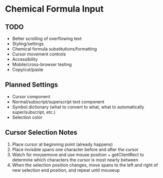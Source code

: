 # Chemical Formula Input

## TODO

- Better scrolling of overflowing text
- Styling/settings
- Chemical formula substitutions/formatting
- Cursor movement controls
- Accessibility
- Mobile/cross-browser testing
- Copy/cut/paste

## Planned Settings

- Cursor component
- Normal/subscript/superscript text component
- Symbol dictionary (what to convert to what, what to automatically super/subscript, etc.)
- Selection color

## Cursor Selection Notes

1. Place cursor at beginning point (already happens)
2. Place invisible spans one character before and after the cursor
3. Watch for mousemove and use mouse position + getClientRect to determine which characters the cursor is most nearly between
4. When the selection position changes, move spans to the left and right of new selection end position, and repeat until mouseup
